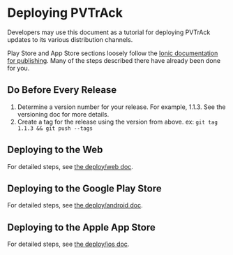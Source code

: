 # Deploying PVTrAck

Developers may use this document as a tutorial for deploying PVTrAck updates to its various distribution channels.

Play Store and App Store sections loosely follow the [Ionic documentation for publishing](http://ionicframework.com/docs/guide/publishing.html). Many of the steps described there have already been done for you.

## Do Before Every Release

1. Determine a version number for your release. For example, 1.1.3. See the versioning doc for more details.
2. Create a tag for the release using the version from above. ex: `git tag 1.1.3 && git push --tags`


## Deploying to the Web

For detailed steps, see [the deploy/web doc](web.md).

## Deploying to the Google Play Store

For detailed steps, see [the deploy/android doc](android.md).


## Deploying to the Apple App Store

For detailed steps, see [the deploy/ios doc](ios.md).
